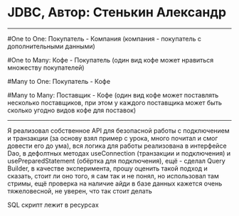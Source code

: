 # JDBC, Автор: Стенькин Александр

_ _ _ _ _

#One to One: 
Покупатель - Компания (компания - покупатель с дополнительными данными)

#One to Many: 
Кофе - Покупатель (один вид кофе может нравиться множеству покупателей)

#Many to One: 
Покупатель - Кофе

#Many to Many: 
Поставщик - Кофе (один вид кофе может поставлять несколько поставщиков, при этом у каждого поставщика может быть сколько угодно видов кофе для поставок) 

_ _ _ _ _

Я реализовал собственное API для безопасной работы с подключением и транзакции (за основу взял пример с урока, много почитал и смог довести его до ума), вся логика для работы реализована  в интерфейсе Dao, в дефолтных методах useConnection (транзакции и подключения) и usePreparedStatement (обёртка для подключения), ещё - сделал Query Builder, в качестве эксперимента, прошу оценить такой подход и сказать, стоит ли оно того, я сам так и не понял, но использовал там стримы, ещё проверка на наличие айди в базе данных кажется очень тяжеловесной, не уверен, что так стоит делать 

SQL скрипт лежит в ресурсах
